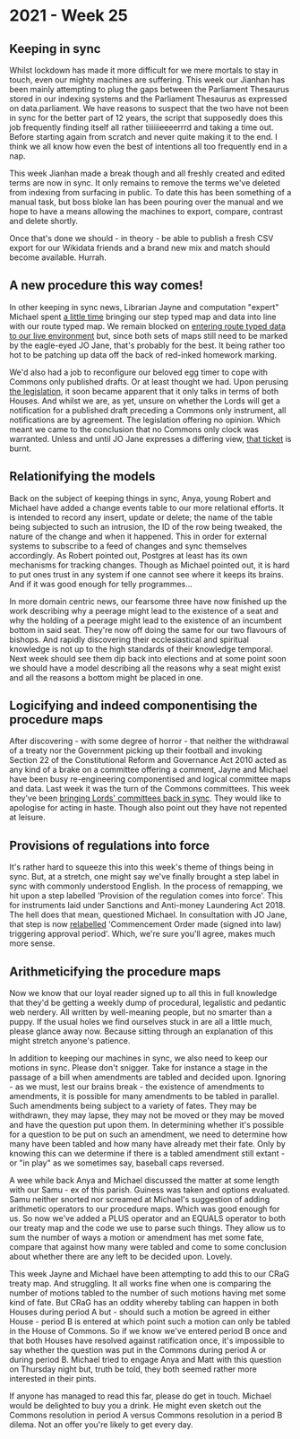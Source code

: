 # 2021 - Week 25

## Keeping in sync

Whilst lockdown has made it more difficult for we mere mortals to stay in touch, even our mighty machines are suffering. This week our Jianhan has been mainly attempting to plug the gaps between the Parliament Thesaurus stored in our indexing systems and the Parliament Thesaurus as expressed on data.parliament. We have reasons to suspect that the two have not been in sync for the better part of 12 years, the script that supposedly does this job frequently finding itself all rather tiiiiiieeeerrrd and taking a time out. Before starting again from scratch and never quite making it to the end. I think we all know how even the best of intentions all too frequently end in a nap.

This week Jianhan made a break though and all freshly created and edited terms are now in sync. It only remains to remove the terms we've deleted from indexing from surfacing in public. To date this has been something of a manual task, but boss bloke Ian has been pouring over the manual and we hope to have a means allowing the machines to export, compare, contrast and delete shortly.

Once that's done we should - in theory - be able to publish a fresh CSV export for our Wikidata friends and a brand new mix and match should become available. Hurrah.

## A new procedure this way comes!

In other keeping in sync news, Librarian Jayne and computation "expert" Michael spent [a little time](https://trello.com/c/prp4zYat/20-update-logical-map-and-data) bringing our step typed map and data into line with our route typed map. We remain blocked on [entering route typed data to our live environment](https://trello.com/c/HphK4nmT/19-enter-procedure-in-live-with-route-types) but, since both sets of maps still need to be marked by the eagle-eyed JO Jane, that's probably for the best. It being rather too hot to be patching up data off the back of red-inked homework marking.

We'd also had a job to reconfigure our beloved egg timer to cope with Commons only published drafts. Or at least thought we had. Upon perusing [the legislation](https://www.legislation.gov.uk/ukpga/2018/16/schedule/8/enacted#schedule-8-paragraph-14-9-d), it soon became apparent that it only talks in terms of both Houses. And whilst we are, as yet, unsure on whether the Lords will get a notification for a published draft preceding a Commons only instrument, all notifications are by agreement. The legislation offering no opinion. Which meant we came to the conclusion that no Commons only clock was warranted. Unless and until JO Jane expresses a differing view, [that ticket](https://trello.com/c/4xJlBKUB/27-update-egg-timer-for-commons-only) is burnt.

## Relationifying the models

Back on the subject of keeping things in sync, Anya, young Robert and Michael have added a change events table to our more relational efforts. It is intended to record any insert, update or delete; the name of the table being subjected to such an intrusion, the ID of the row being tweaked, the nature of the change and when it happened. This in order for external systems to subscribe to a feed of changes and sync themselves accordingly. As Robert pointed out, Postgres at least has its own mechanisms for tracking changes. Though as Michael pointed out, it is hard to put ones trust in any system if one cannot see where it keeps its brains. And if it was good enough for telly programmes...

In more domain centric news, our fearsome three have now finished up the work describing why a peerage might lead to the existence of a seat and why the holding of a peerage might lead to the existence of an incumbent bottom in said seat. They're now off doing the same for our two flavours of bishops. And rapidly discovering their ecclesiastical and spiritual knowledge is not up to the high standards of their knowledge temporal. Next week should see them dip back into elections and at some point soon we should have a model describing all the reasons why a seat might exist and all the reasons a bottom might be placed in one.

## Logicifying and indeed componentising the procedure maps

After discovering - with some degree of horror - that neither the withdrawal of a treaty nor the Government picking up their football and invoking Section 22 of the Constitutional Reform and Governance Act 2010 acted as any kind of a brake on a committee offering a comment, Jayne and Michael have been busy re-engineering componentised and logical committee maps and data. Last week it was the turn of the Commons committees. This week they've been [bringing Lords' committees back in sync](https://trello.com/c/8N8JEQ2v/136-jmk-check-lords-committee-preclusions-for-treaties). They would like to apologise for acting in haste. Though also point out they have not repented at leisure.

## Provisions of regulations into force

It's rather hard to squeeze this into this week's theme of things being in sync. But, at a stretch, one might say we've finally brought a step label in sync with commonly understood English. In the process of remapping, we hit upon a step labelled 'Provision of the regulation comes into force'. This for instruments laid under Sanctions and Anti-money Laundering Act 2018. The hell does that mean, questioned Michael. In consultation with JO Jane, that step is now [relabelled](https://trello.com/c/mG6Y1HlE/379-jw-provision-of-the-regulation-comes-into-force) 'Commencement Order made (signed into law) triggering approval period'. Which, we're sure you'll agree, makes much more sense.

## Arithmeticifying the procedure maps

Now we know that our loyal reader signed up to all this in full knowledge that they'd be getting a weekly dump of procedural, legalistic and pedantic web nerdery. All written by well-meaning people, but no smarter than a puppy. If the usual holes we find ourselves stuck in are all a little much, please glance away now. Because sitting through an explanation of this might stretch anyone's patience. 

In addition to keeping our machines in sync, we also need to keep our motions in sync. Please don't snigger. Take for instance a stage in the passage of a bill when amendments are tabled and decided upon. Ignoring - as we must, lest our brains break - the existence of amendments to amendments, it is possible for many amendments to be tabled in parallel. Such amendments being subject to a variety of fates. They may be withdrawn, they may lapse, they may not be moved or they may be moved and have the question put upon them. In determining whether it's possible for a question to be put on such an amendment, we need to determine how many have been tabled and how many have already met their fate. Only by knowing this can we determine if there is a tabled amendment still extant - or "in play" as we sometimes say, baseball caps reversed.

A wee while back Anya and Michael discussed the matter at some length with our Samu - ex of this parish. Guiness was taken and options evaluated. Samu neither snorted nor screamed at Michael's suggestion of adding arithmetic operators to our procedure maps. Which was good enough for us. So now we've added a PLUS operator and an EQUALS operator to both our treaty map and the code we use to parse such things. They allow us to sum the number of ways a motion or amendment has met some fate, compare that against how many were tabled and come to some conclusion about whether there are any left to be decided upon. Lovely.

This week Jayne and Michael have been attempting to add this to our CRaG treaty map. And struggling. It all works fine when one is comparing the number of motions tabled to the number of such motions having met some kind of fate. But CRaG has an oddity whereby tabling can happen in both Houses during period A but - should such a motion be agreed in either House - period B is entered at which point such a motion can only be tabled in the House of Commons. So if we know we've entered period B once and that both Houses have resolved against ratification once, it's impossible to say whether the question was put in the Commons during period A or during period B. Michael tried to engage Anya and Matt with this question on Thursday night but, truth be told, they both seemed rather more interested in their pints.

If anyone has managed to read this far, please do get in touch. Michael would be delighted to buy you a drink. He might even sketch out the Commons resolution in period A versus Commons resolution in a period B dilema. Not an offer you're likely to get every day.


